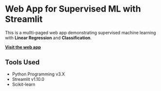 # Web App for Supervised ML with Streamlit

This is a mullti-paged web app demonstrating supervised machine learning with **Linear Regression** and **Classification**.

**[Visit the web app](https://share.streamlit.io/yanbin43/webapp-supervisedml/main/main.py)**

## Tools Used
* Python Programming v3.X
* Streamlit v1.10.0
* Scikit-learn
